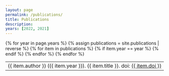 ```yaml
---
layout: page
permalink: /publications/
title: Publications
description:
years: [2022, 2021]
---
```


<table>
{% for year in page.years %}
<!-- #### {{ year }} -->
  {% assign publications = site.publications | reverse %}
    {% for item in publications %}
      {% if item.year == year %}
        <tr class="noBorder">
          <td>{{ item.author }} ({{ item.year }}). {{ item.title }}. doi: <a href="https://doi.org/{{ item.doi }}">{{ item.doi }}</a></td>
        </tr>
      {% endif %}
    {% endfor %}
{% endfor %}
</table>

